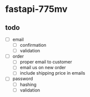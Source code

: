 # fastapi-775mv

## todo

- [ ] email
  - [ ] confirmation
  - [ ] validation
- [ ] order
  - [ ] proper email to customer
  - [ ] email us on new order
  - [ ] include shipping price in emails
- [ ] password
  - [ ] hashing
  - [ ] validation
